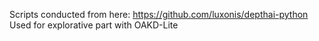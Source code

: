 Scripts conducted from here: https://github.com/luxonis/depthai-python
Used for explorative part with OAKD-Lite
